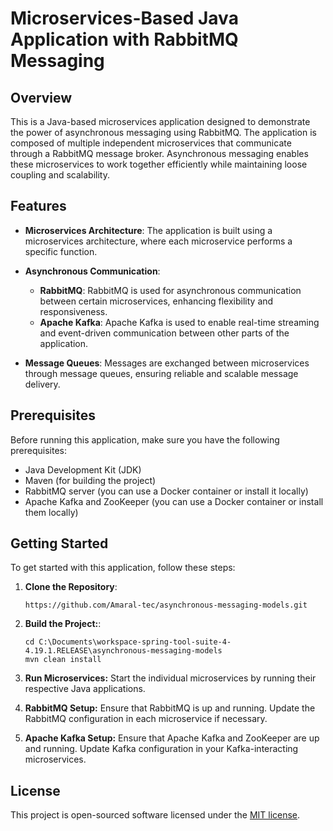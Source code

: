 # Microservices-Based Java Application with RabbitMQ Messaging

## Overview

This is a Java-based microservices application designed to demonstrate the power of asynchronous messaging using RabbitMQ. The application is composed of multiple independent microservices that communicate through a RabbitMQ message broker. Asynchronous messaging enables these microservices to work together efficiently while maintaining loose coupling and scalability.

## Features

- **Microservices Architecture**: The application is built using a microservices architecture, where each microservice performs a specific function.

- **Asynchronous Communication**:
  - **RabbitMQ**: RabbitMQ is used for asynchronous communication between certain microservices, enhancing flexibility and responsiveness.
  - **Apache Kafka**: Apache Kafka is used to enable real-time streaming and event-driven communication between other parts of the application.

- **Message Queues**: Messages are exchanged between microservices through message queues, ensuring reliable and scalable message delivery.

## Prerequisites

Before running this application, make sure you have the following prerequisites:

- Java Development Kit (JDK)
- Maven (for building the project)
- RabbitMQ server (you can use a Docker container or install it locally)
- Apache Kafka and ZooKeeper (you can use a Docker container or install them locally)

## Getting Started

To get started with this application, follow these steps:

1. **Clone the Repository**:
   ```shell
   https://github.com/Amaral-tec/asynchronous-messaging-models.git

2. **Build the Project:**:
   ```shell
   cd C:\Documents\workspace-spring-tool-suite-4-4.19.1.RELEASE\asynchronous-messaging-models
   mvn clean install

3. **Run Microservices:**
Start the individual microservices by running their respective Java applications.

4. **RabbitMQ Setup:**
Ensure that RabbitMQ is up and running. Update the RabbitMQ configuration in each microservice if necessary.

5. **Apache Kafka Setup:**
Ensure that Apache Kafka and ZooKeeper are up and running. Update Kafka configuration in your Kafka-interacting microservices.

## License
This project is open-sourced software licensed under the [MIT license](https://opensource.org/licenses/MIT).
